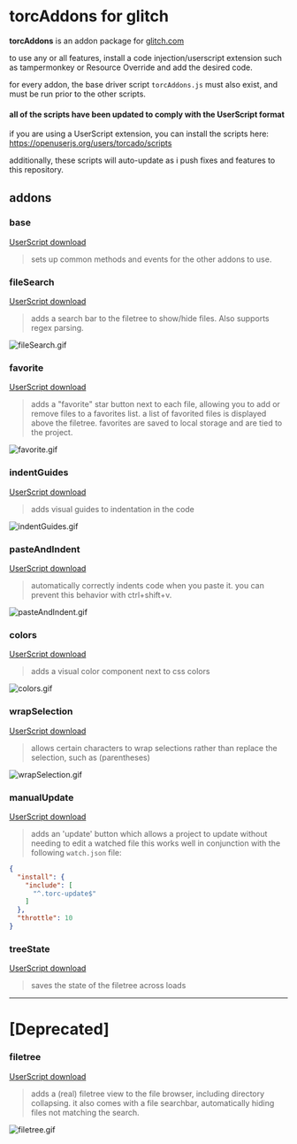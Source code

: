 # torcAddons for glitch

**torcAddons** is an addon package for [glitch.com](https://glitch.com)

to use any or all features, install a code injection/userscript extension such as tampermonkey or Resource Override and add the desired code.

for every addon, the base driver script `torcAddons.js` must also exist, and must be run prior to the other scripts.


#### all of the scripts have been updated to comply with the UserScript format

if you are using a UserScript extension, you can install the scripts here: https://openuserjs.org/users/torcado/scripts

additionally, these scripts will auto-update as i push fixes and features to this repository.

## addons

### base
[UserScript download](https://openuserjs.org/src/scripts/torcado/torcAddons.user.js)
> sets up common methods and events for the other addons to use.

### fileSearch
[UserScript download](https://openuserjs.org/src/scripts/torcado/torcAddons-fileSearch.user.js)
> adds a search bar to the filetree to show/hide files. Also supports regex parsing.

![fileSearch.gif](https://i.imgur.com/hS8vsVD.gif)


### favorite
[UserScript download](https://openuserjs.org/src/scripts/torcado/torcAddons-favorite.user.js)
> adds a "favorite" star button next to each file, allowing you to add or remove files to a favorites list.
> a list of favorited files is displayed above the filetree. favorites are saved to local storage and are tied to the project.

![favorite.gif](https://i.imgur.com/Kuay9F7.gif)


### indentGuides
[UserScript download](https://openuserjs.org/src/scripts/torcado/torcAddons-indentGuides.user.js)
> adds visual guides to indentation in the code

![indentGuides.gif](https://i.imgur.com/mrkwd58.gif)


### pasteAndIndent
[UserScript download](https://openuserjs.org/src/scripts/torcado/torcAddons-pasteAndIndent.user.js)
> automatically correctly indents code when you paste it. you can prevent this behavior with ctrl+shift+v.

![pasteAndIndent.gif](https://i.imgur.com/jSY5jI9.gif)


### colors
[UserScript download](https://openuserjs.org/src/scripts/torcado/torcAddons-colors.user.js)
> adds a visual color component next to css colors

![colors.gif](https://i.imgur.com/GojAx2g.gif)


### wrapSelection
[UserScript download](https://openuserjs.org/src/scripts/torcado/torcAddons-wrapSelection.user.js)
> allows certain characters to wrap selections rather than replace the selection, such as (parentheses)

![wrapSelection.gif](https://i.imgur.com/DNTErVJ.gif)

### manualUpdate
[UserScript download](https://openuserjs.org/src/scripts/torcado/torcAddons-manualUpdate.user.js)
> adds an 'update' button which allows a project to update without needing to edit a watched file
> this works well in conjunction with the following `watch.json` file:
```json
{
  "install": {
    "include": [
      "^.torc-update$"
    ]
  },
  "throttle": 10
}
```

### treeState
[UserScript download](https://openuserjs.org/src/scripts/torcado/torcAddons-treeState.user.js)
> saves the state of the filetree across loads

------

# [Deprecated]


### filetree
[UserScript download](https://openuserjs.org/src/scripts/torcado/torcAddons-filetree.user.js)
> adds a (real) filetree view to the file browser, including directory collapsing.
> it also comes with a file searchbar, automatically hiding files not matching the search.

![filetree.gif](https://i.imgur.com/EOI9RxD.gif)